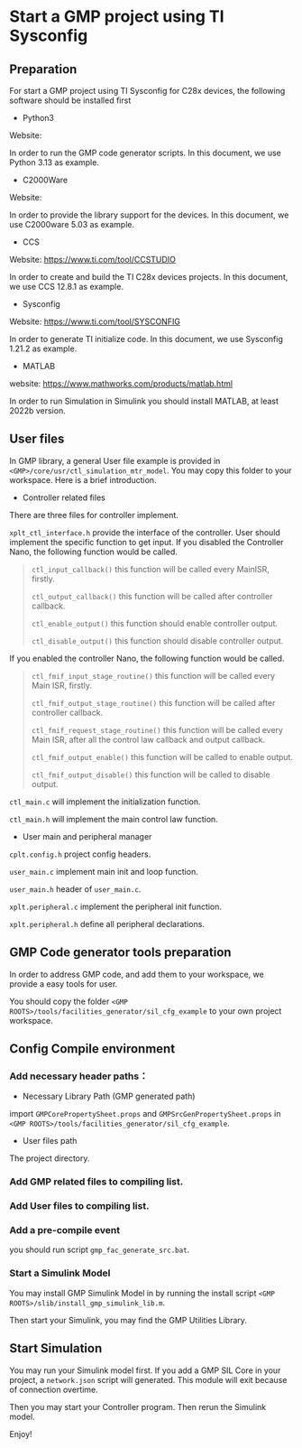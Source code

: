 # Start a GMP project using TI Sysconfig



## Preparation

For start a GMP project using TI Sysconfig for C28x devices, the following software should be installed first

+ Python3

Website: 

In order to run the GMP code generator scripts. In this document, we use Python 3.13 as example.

+ C2000Ware

Website:

In order to provide the library support for the devices. In this document, we use C2000ware 5.03 as example.

+ CCS

Website: https://www.ti.com/tool/CCSTUDIO

In order to create and build the TI C28x devices projects. In this document, we use CCS 12.8.1 as example.

+ Sysconfig

Website: https://www.ti.com/tool/SYSCONFIG

In order to generate TI initialize code. In this document, we use Sysconfig 1.21.2 as example.

+ MATLAB

website: https://www.mathworks.com/products/matlab.html

In order to run Simulation in Simulink you should install MATLAB, at least 2022b version.

## User files

In GMP library, a general User file example is provided in `<GMP>/core/usr/ctl_simulation_mtr_model`. You may copy this folder to your workspace. Here is a brief introduction.

+ Controller related files

There are three files for controller implement.

`xplt_ctl_interface.h` provide the interface of the controller. User should implement the specific function to get input.
If you disabled the Controller Nano, the following function would be called.

> `ctl_input_callback()` this function will be called every MainISR, firstly.
>
> `ctl_output_callback()` this function will be called after controller callback.
>
> `ctl_enable_output()` this function should enable controller output.
>
> `ctl_disable_output()` this function should disable controller output.

If you enabled the controller Nano, the following function would be called.

>`ctl_fmif_input_stage_routine()` this function will be called every Main ISR, firstly.
>
>`ctl_fmif_output_stage_routine()` this function will be called after controller callback.
>
>`ctl_fmif_request_stage_routine()` this function will be called every Main ISR, after all the control law callback and output callback.
>
>`ctl_fmif_output_enable()` this function will be called to enable output.
>
>`ctl_fmif_output_disable()` this function will be called to disable output.

`ctl_main.c` will implement the initialization function.

`ctl_main.h` will implement the main control law function.



+ User main and peripheral manager

`cplt.config.h` project config headers.

`user_main.c` implement main init and loop function.

`user_main.h` header of `user_main.c`.

`xplt.peripheral.c` implement the peripheral init function.

`xplt.peripheral.h` define all peripheral declarations.

 

## GMP Code generator tools preparation

In order to address GMP code, and add them to your workspace, we provide a easy tools for user.

You should copy the folder `<GMP ROOTS>/tools/facilities_generator/sil_cfg_example` to your own project workspace.



## Config Compile environment

### Add necessary header paths：

+ Necessary Library Path (GMP generated path)

import `GMPCorePropertySheet.props` and `GMPSrcGenPropertySheet.props` in `<GMP ROOTS>/tools/facilities_generator/sil_cfg_example`.

+ User files path

The project directory.

### Add GMP related files to compiling list.



### Add User files to compiling list.



### Add a pre-compile event

you should run script `gmp_fac_generate_src.bat`.

### Start a Simulink Model 

You may install GMP Simulink Model in by running the install script `<GMP ROOTS>/slib/install_gmp_simulink_lib.m`.

Then start your Simulink, you may find the GMP Utilities Library.

## Start Simulation

You may run your Simulink model first. If you add a GMP SIL Core in your project, a `network.json` script will generated. This module will exit because of connection overtime.

Then you may start your Controller program. Then rerun the Simulink model.

Enjoy!





